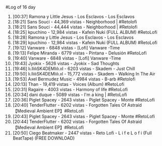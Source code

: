#Log of 16 day

1. [00:37] Ramona y Little Jesus - Los Esclavos - Los Esclavos
1. [18:21] Sans Souci - 44,369 vistas - Neighborhood | #Retolofi
1. [18:21] Sans Souci - 44,444 vistas - Neighborhood | #Retolofi
1. [18:25] kpuchino - 12,984 vistas - Kafein Nuki (FULL ALBUM) #RetoLofi
1. [18:28] Ramona y Little Jesus - Los Esclavos - Los Esclavos
1. [18:29] kpuchino - 12,984 vistas - Kafein Nuki (FULL ALBUM) #RetoLofi
1. [19:12] Vanware - 6848 vistas - [Lofi] Vanware -Time
1. [19:13] Felipe Miranda - 6779 vistas - Pintana - Delusión #RetoLofi
1. [19:40] Vanware - 6848 vistas - [Lofi] Vanware -Time
1. [19:43] Jyokix - 5626 vistas - Jyokix - Sad Thoughts
1. [19:46] lı.llılıSK4DEMlılı.ııl - 6203 vistas - Skadem - Just Chill
1. [19:50] lı.llılıSK4DEMlılı.ııl - 15,772 vistas - Skadem - Walking In The Air
1. [19:53] Axel Bermudez Music - 4984 vistas - B-arb #Retolofi
1. [20:13] Than - 19,419 vistas - Voices (Album) #RetoLofi
1. [20:31] Ragaire - 4003 vistas - Harmony of life #RetoLofi
1. [20:34] dani duque - 5089 vistas - I'm a king | #RetoLofi
1. [20:36] Piglet Spacey - 2643 vistas - Piglet Spacey - Monte #RetoLofi
1. [20:40] TenderFlutter - 6202 vistas - Forgotten Tales Of Astraid【Medieval Ambient EP】#RetoLofi
1. [20:43] Piglet Spacey - 2643 vistas - Piglet Spacey - Monte #RetoLofi
1. [20:44] TenderFlutter - 6202 vistas - Forgotten Tales Of Astraid【Medieval Ambient EP】#RetoLofi
1. [20:50] Ciego Beatmaker - 2447 vistas - Reto Lofi - L  i  f  e  L  o  f  i (Full BeatTape) (FREE DOWNLOAD)
